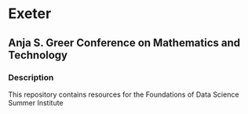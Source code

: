 # Exeter

## Anja S. Greer Conference on Mathematics and Technology

### Description

This repository contains resources for the Foundations of Data Science Summer Institute
